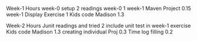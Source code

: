 Week-1                                   Hours
week-0 setup                             2
readings week-0                        1
week-1 Maven Project                   0.15
week-1 Display Exercise             1
Kids code Madison                     1.3

Week-2                                      Hours
Junit readings and tried                 2
include unit test in week-1 
exercise                                         
Kids code Madison                        1.3
creating individual Proj                   0.3
Time log filling                                0.2
